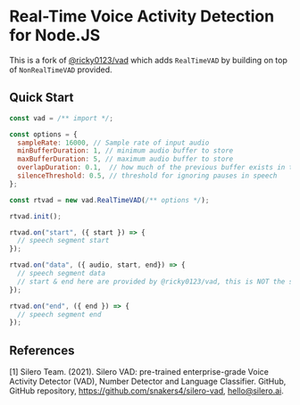 # Real-Time Voice Activity Detection for Node.JS

This is a fork of [@ricky0123/vad](https://github.com/ricky0123/vad) which adds `RealTimeVAD` by building on top of `NonRealTimeVAD` provided.

## Quick Start

```js
const vad = /** import */;

const options = {
  sampleRate: 16000, // Sample rate of input audio
  minBufferDuration: 1, // minimum audio buffer to store 
  maxBufferDuration: 5, // maximum audio buffer to store
  overlapDuration: 0.1,  // how much of the previous buffer exists in the new buffer
  silenceThreshold: 0.5, // threshold for ignoring pauses in speech
};

const rtvad = new vad.RealTimeVAD(/** options */);

rtvad.init();

rtvad.on("start", ({ start }) => {
  // speech segment start
});

rtvad.on("data", ({ audio, start, end}) => {
  // speech segment data
  // start & end here are provided by @ricky0123/vad, this is NOT the same as emitted start & end
});

rtvad.on("end", ({ end }) => {
  // speech segment end
});

```

## References

<a id="1">[1]</a>
Silero Team. (2021).
Silero VAD: pre-trained enterprise-grade Voice Activity Detector (VAD), Number Detector and Language Classifier.
GitHub, GitHub repository, https://github.com/snakers4/silero-vad, hello@silero.ai.
